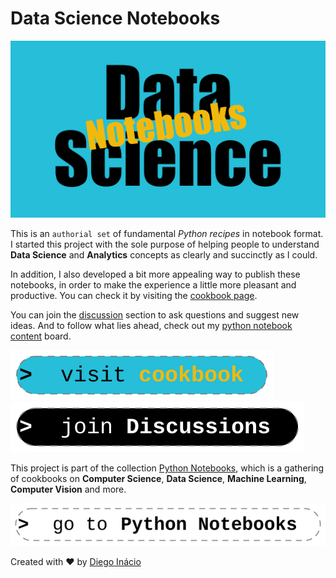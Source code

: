 # Data Science Notebooks

[![Data Science Notebooks](docs/assets/images/social-preview.png)](https://diegoinacio.github.io/data-science-notebooks/)

This is an `authorial set` of fundamental _Python recipes_ in notebook format. I started this project with the sole purpose of helping people to understand **Data Science** and **Analytics** concepts as clearly and succinctly as I could.

In addition, I also developed a bit more appealing way to publish these notebooks, in order to make the experience a little more pleasant and productive. You can check it by visiting the [cookbook page](https://diegoinacio.github.io/data-science-notebooks/).

You can join the [discussion](https://github.com/diegoinacio/data-science-notebooks/discussions) section to ask questions and suggest new ideas. And to follow what lies ahead, check out my [python notebook content](https://github.com/users/diegoinacio/projects/6) board.

[![visit index page](docs/assets/icons/visit_index_page.svg)](https://diegoinacio.github.io/data-science-notebooks/)
[![join discussion](docs/assets/icons/join_discussion.svg)](https://github.com/diegoinacio/data-science-notebooks/discussions)

This project is part of the collection [Python Notebooks](https://diegoinacio.github.io/python-notebooks/), which is a gathering of cookbooks on **Computer Science**, **Data Science**, **Machine Learning**, **Computer Vision** and more.

[![go python notebooks](docs/assets/icons/go_python_notebooks.svg)](https://diegoinacio.github.io/python-notebooks/)

Created with ❤️ by [Diego Inácio](https://diegoinacio.github.io/)

